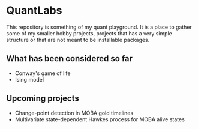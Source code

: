 # QuantLabs
This repository is something of my quant playground. It is a place to gather some of my smaller hobby projects, projects that has a very simple structure or that are not meant to be installable packages.



## What has been considered so far
* Conway's game of life
* Ising model


## Upcoming projects
* Change-point detection in MOBA gold timelines
* Multivariate state-dependent Hawkes process for MOBA alive states